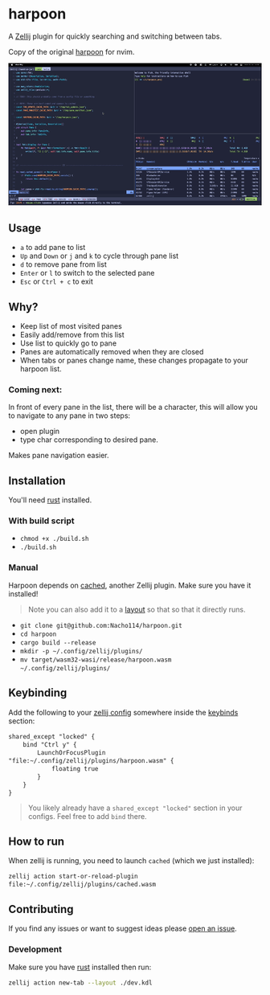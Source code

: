 # harpoon

A [Zellij](https://zellij.dev) plugin for quickly searching
and switching between tabs.

Copy of the original [harpoon](https://github.com/ThePrimeagen/harpoon) for nvim.

![usage](https://github.com/Nacho114/harpoon/raw/main/img/usage.gif)

## Usage

- `a` to add pane to list
- `Up` and `Down` or `j` and `k` to cycle through pane list
- `d` to remove pane from list
- `Enter` or `l` to switch to the selected pane
- `Esc` or `Ctrl + c` to exit

## Why?

- Keep list of most visited panes
- Easily add/remove from this list
- Use list to quickly go to pane
- Panes are automatically removed when they are closed
- When tabs or panes change name, these changes propagate to your harpoon list.

### Coming next:

In front of every pane in the list, there will be a character, this will allow you to navigate to any pane in two steps:
- open plugin
- type char corresponding to desired pane.

Makes pane navigation easier. 

## Installation

You'll need [rust](https://rustup.rs/) installed.

### With build script

- `chmod +x ./build.sh`
- `./build.sh`

### Manual

Harpoon depends on [cached](https://github.com/Nacho114/cached), another Zellij plugin.
Make sure you have it installed! 

> Note you can also add it to a [layout](https://zellij.dev/documentation/creating-a-layout.html#plugin) so that so that it directly runs. 

- `git clone git@github.com:Nacho114/harpoon.git`
- `cd harpoon`
- `cargo build --release`
- `mkdir -p ~/.config/zellij/plugins/`
- `mv target/wasm32-wasi/release/harpoon.wasm ~/.config/zellij/plugins/`

## Keybinding

Add the following to your [zellij config](https://zellij.dev/documentation/configuration.html)
somewhere inside the [keybinds](https://zellij.dev/documentation/keybindings.html) section:

```kdl
shared_except "locked" {
    bind "Ctrl y" {
        LaunchOrFocusPlugin "file:~/.config/zellij/plugins/harpoon.wasm" {
            floating true
        }
    }
}
```

> You likely already have a `shared_except "locked"` section in your configs. Feel free to add `bind` there.

## How to run

When zellij is running, you need to launch `cached` (which we just installed):

```shell
zellij action start-or-reload-plugin file:~/.config/zellij/plugins/cached.wasm
```

## Contributing

If you find any issues or want to suggest ideas please [open an issue](https://github.com/Nacho114/harpoon/issues/new).

### Development

Make sure you have [rust](https://rustup.rs/) installed then run:

```sh
zellij action new-tab --layout ./dev.kdl
```
